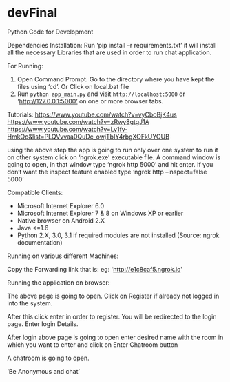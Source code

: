 # devFinal
Python Code for Development


Dependencies Installation: Run ‘pip install –r requirements.txt’ it will install all the necessary Libraries that are used in order to run chat application. 

For Running: 
1) Open Command Prompt. Go to the directory where you have kept the files using ‘cd’. 
Or Click on local.bat file 
2) Run `python app_main.py` and visit `http://localhost:5000` or ‘http://127.0.0.1:5000’ on one or more browser tabs.

Tutorials: https://www.youtube.com/watch?v=vyCboBjK4us
	     https://www.youtube.com/watch?v=zRwy8gtgJ1A
	     https://www.youtube.com/watch?v=Lv1fv-HmkQo&list=PLQVvvaa0QuDc_owjTbIY4rbgXOFkUYOUB

using the above step the app is going to run only over one system to run it on other system click on ‘ngrok.exe’ executable file. A command window is going to open, in that window type ‘ngrok http 5000’ and hit enter. 
If you don’t want the inspect feature enabled type ‘ngrok http –inspect=false 5000’ 

Compatible Clients:
* Microsoft Internet Explorer 6.0
* Microsoft Internet Explorer 7 & 8 on Windows XP or earlier
* Native browser on Android 2.X
* Java <=1.6
* Python 2.X, 3.0, 3.1 if required modules are not installed (Source: ngrok documentation)


Running on various different Machines: 

Copy the Forwarding link that is: eg: 'http://e1c8caf5.ngrok.io' 

Running the application on browser: 

The above page is going to open. Click on Register if already not logged in into the system. 

After this click enter in order to register. You will be redirected to the login page. 
Enter login Details.

After login above page is going to open enter desired name with the room in which you want to enter and click on Enter Chatroom button

A chatroom is going to open.

‘Be Anonymous and chat’ 
